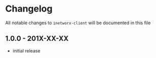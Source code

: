 # Changelog

All notable changes to `inetworx-client` will be documented in this file

## 1.0.0 - 201X-XX-XX

- initial release
